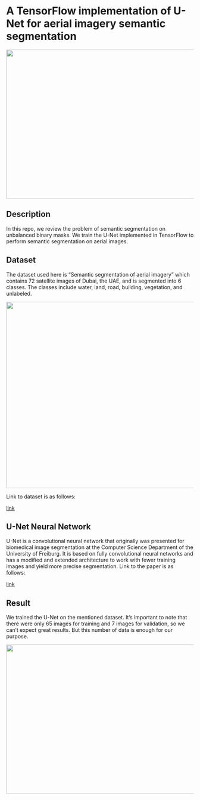 
# A TensorFlow implementation of U-Net for aerial imagery semantic segmentation
<p align="center">
<kbd>
   <img align="center" src="https://user-images.githubusercontent.com/54831801/189468893-29420c1f-714b-40b1-86c4-49f9f78e1176.png" width="1000" height="400">
</kbd>
</p>

## Description 
In this repo, we review the problem of semantic segmentation on unbalanced binary masks. We train the U-Net implemented in TensorFlow to perform semantic segmentation on aerial images. 

## Dataset
The dataset used here is “Semantic segmentation of aerial imagery” which contains 72 satellite images of Dubai, the UAE, and is segmented into 6 classes. The classes include water, land, road, building, vegetation, and unlabeled.
<p align="center">
<kbd>
   <img align="center" src="https://user-images.githubusercontent.com/54831801/189468915-d5f76ea4-f462-4cb1-a9ab-b26631a06c69.png" width="900" height="500">
</kbd>
</p>
Link to dataset is as follows:

[link](https://www.kaggle.com/datasets/humansintheloop/semantic-segmentation-of-aerial-imagery)
## U-Net Neural Network
U-Net is a convolutional neural network that originally was presented for biomedical image segmentation at the Computer Science Department of the University of Freiburg. It is based on fully convolutional neural networks and has a modified and extended architecture to work with fewer training images and yield more precise segmentation.
Link to the paper is as follows:

[link](https://arxiv.org/pdf/1505.04597v1.pdf)


## Result
We trained the U-Net on the mentioned dataset. It’s important to note that there were only 65 images for training and 7 images for validation, so we can’t expect great results. But this number of data is enough for our purpose.

<p align="center">
<kbd>
   <img align="center" src="https://user-images.githubusercontent.com/54831801/189468927-158c295f-24a3-4364-9118-61b6c9a8e9f9.png" width="900" height="400">
</kbd>
</p>
